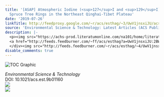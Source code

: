 ```yaml
---
title: '[ASAP] Atmospheric Iodine (<sup>127</sup>I and <sup>129</sup>I) Record in
  Spruce Tree Rings in the Northeast Qinghai-Tibet Plateau'
date: '2019-07-26'
linkTitle: http://feedproxy.google.com/~r/acs/esthag/~3/UwV1jnsxiJU/acs.est.9b01160
source: 'Environmental Science & Technology: Latest Articles (ACS Publications)'
description: |-
  <p><img src="https://achs-prod.literatumonline.com/na101/home/literatum/publisher/achs/journals/content/esthag/0/esthag.ahead-of-print/acs.est.9b01160/20190726/images/medium/es-2019-01160p_0005.gif" alt="TOC Graphic"/></p><div><cite>Environmental Science & Technology</cite></div><div>DOI: 10.1021/acs.est.9b01160</div><div class="feedflare">
  <a href="http://feeds.feedburner.com/~ff/acs/esthag?a=UwV1jnsxiJU:2BW9C7NONtk:yIl2AUoC8zA"><img src="http://feeds.feedburner.com/~ff/acs/esthag?d=yIl2AUoC8zA" border="0"></img></a>
  </div><img src="http://feeds.feedburner.com/~r/acs/esthag/~4/UwV1jnsxiJU" ...
disable_comments: true
---
```

<p><img src="https://achs-prod.literatumonline.com/na101/home/literatum/publisher/achs/journals/content/esthag/0/esthag.ahead-of-print/acs.est.9b01160/20190726/images/medium/es-2019-01160p_0005.gif" alt="TOC Graphic"/></p><div><cite>Environmental Science & Technology</cite></div><div>DOI: 10.1021/acs.est.9b01160</div><div class="feedflare">
<a href="http://feeds.feedburner.com/~ff/acs/esthag?a=UwV1jnsxiJU:2BW9C7NONtk:yIl2AUoC8zA"><img src="http://feeds.feedburner.com/~ff/acs/esthag?d=yIl2AUoC8zA" border="0"></img></a>
</div><img src="http://feeds.feedburner.com/~r/acs/esthag/~4/UwV1jnsxiJU" ...